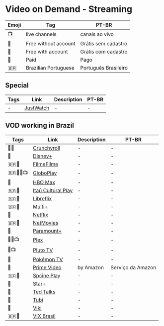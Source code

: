 # Video on Demand - Streaming

| Emoji | Tag | PT-BR |
|-|-|-|
| 📺 | live channels | canais ao vivo |
| 🎁 | Free without account | Grátis sem cadastro |
| 🪪 | Free with account | Grátis com cadastro |
| 💸 | Paid | Pago |
| 🇧🇷 | Brazilian Portuguese | Português Brasileiro |

## Special

| Tags | Link | Description | PT-BR |
|-|-|-|-|
| - | [JustWatch](https://www.justwatch.com/) | - | - |

## VOD working in Brazil

| Tags | Link | Description | PT-BR |
|-|-|-|-|
| 🎁💸 | [Crunchyroll](https://www.crunchyroll.com) | - | - |
| 💸 | [Disney+](https://www.disneyplus.com/) | - | - |
| 🇧🇷🪪 | [FilmeFilme](https://www.filmefilme.com.br) | - | - |
| 🇧🇷🪪💸📺 | [GloboPlay](https://globoplay.globo.com) | - | - |
| 💸 | [HBO Max](https://play.hbomax.com/) | - | - |
| 🇧🇷🪪 | [Itaú Cultural Play](https://www.itauculturalplay.com.br) | - | - |
| 🇧🇷🎁 | [Libreflix](https://libreflix.org/) | - | - |
| 🇧🇷💸 | [Multi+](https://www.multimais.tv/) | - | - |
| 💸 | [Netflix](https://www.netflix.com/) | - | - |
| 🇧🇷🪪 | [NetMovies](https://www.netmovies.com.br/) | - | - |
| 💸 | [Paramount+](https://www.paramountplus.com/) | - | - |
| 🎁💸📺 | [Plex](https://www.plex.tv/) | - | - |
| 🎁📺 | [Pluto TV](https://pluto.tv/en/live-tv/pluto-tv-cine-sucessos) | - | - |
| 🎁 | [Pokémon TV](https://watch.pokemon.com/#/) | - | - |
| 💸 | [Prime Video](https://www.primevideo.com) | by Amazon | Serviço da Amazon |
| 🇧🇷🪪 | [Spcine Play](https://www.spcineplay.com.br/pages/1-inicio) | - | - |
| 💸 | [Star+](https://www.starplus.com/) | - | - |
| 🎁 | [Ted Talks](https://www.ted.com/talks) | - | - |
| 🎁 | [Tubi](https://tubitv.com/home) | - | - |
| 🎁 | [Viki](https://www.viki.com/) | - | - |
| 🇧🇷🎁 | [VIX Brasil](https://www.vixbrasiltv.com/tv/on-demand) | - | - |

